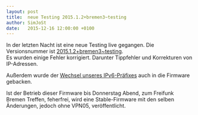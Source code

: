 ```yaml
---
layout: post
title:  neue Testing 2015.1.2+bremen3~testing
author: SimJoSt
date:   2015-12-16 12:00:00 +0100
---
```

In der letzten Nacht ist eine neue Testing live gegangen. Die Versionsnummer ist [2015.1.2+bremen3~testing](https://wiki.bremen.freifunk.net/Firmware/Changelog#freifunk-bremen-versionen_2015-1-2-bremen3-testing).  
Es wurden einige Fehler korrigiert. Darunter Tippfehler und Korrekturen von IP-Adressen.

Außerdem wurde der [Wechsel unseres IPv6-Präfixes](/blog/2015/11/14/neuer-uplink.html) auch in die Firmware gebacken.

Ist der Betrieb dieser Firmware bis Donnerstag Abend, zum Freifunk Bremen Treffen, feherfrei, wird eine Stable-Firmware mit den selben Änderungen, jedoch ohne VPN05, veröffentlicht.
